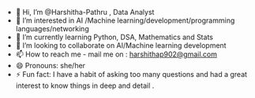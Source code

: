- 👋 Hi, I’m @Harshitha-Pathru , Data Analyst 
- 👀 I’m interested in AI /Machine learning/development/programming languages/networking
- 🌱 I’m currently learning Python, DSA, Mathematics and Stats
- 💞️ I’m looking to collaborate on AI/Machine learning development
- 📫 How to reach me - mail me on : harshithap902@gmail.com
- 😄 Pronouns: she/her
- ⚡ Fun fact: I have a habit of asking too many questions and had a great interest to know things in deep and detail .

<!---
Harshitha-Pathru/Harshitha-Pathru is a ✨ special ✨ repository because its `README.md` (this file) appears on your GitHub profile.
You can click the Preview link to take a look at your changes.
--->
